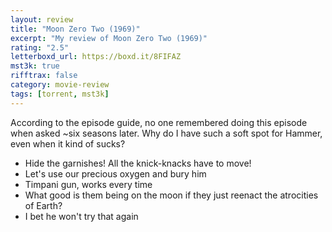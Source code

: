 ```yaml
---
layout: review
title: "Moon Zero Two (1969)"
excerpt: "My review of Moon Zero Two (1969)"
rating: "2.5"
letterboxd_url: https://boxd.it/8FIFAZ
mst3k: true
rifftrax: false
category: movie-review
tags: [torrent, mst3k]
---
```


According to the episode guide, no one remembered doing this episode when asked ~six seasons later. Why do I have such a soft spot for Hammer, even when it kind of sucks?

- Hide the garnishes! All the knick-knacks have to move!
- Let's use our precious oxygen and bury him
- Timpani gun, works every time
- What good is them being on the moon if they just reenact the atrocities of Earth?
- I bet he won't try that again
